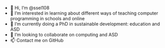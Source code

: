 - 👋 Hi, I’m @ssel108
- 👀 I’m interested in learning about different ways of teaching computer programming in schools and online
- 🌱 I’m currently doing a PhD in sustainable development: education and ASD
- 💞️ I’m looking to collaborate on computing and ASD
- 📫 Contact me on GitHub

<!---
ssel108/ssel108 is a ✨ special ✨ repository because its `README.md` (this file) appears on your GitHub profile.
You can click the Preview link to take a look at your changes.
--->
